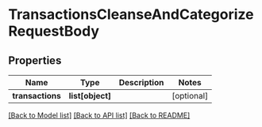 # TransactionsCleanseAndCategorizeRequestBody

## Properties
Name | Type | Description | Notes
------------ | ------------- | ------------- | -------------
**transactions** | **list[object]** |  | [optional] 

[[Back to Model list]](../README.md#documentation-for-models) [[Back to API list]](../README.md#documentation-for-api-endpoints) [[Back to README]](../README.md)


